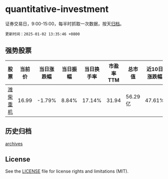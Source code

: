 # quantitative-investment

证券交易日，9:00-15:00，每半时抓取一次数据，按天[归档](archives)。

`更新时间：2025-01-02 13:35:46 +0800`

## 强势股票

|股票|当前价|当日涨跌幅|当日振幅|当日换手率|市盈率TTM|总市值|近10日涨跌幅|
|----|----|----|----|----|----|----|----|
|[潍柴重机](https://xueqiu.com/S/SZ000880)|16.99|-1.79%|8.84%|17.14%|31.94|56.29亿|47.61%|

## 历史归档

[archives](archives)

## License

See the [LICENSE](LICENSE) file for license rights and limitations (MIT).